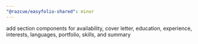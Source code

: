 ```yaml
---
"@razcue/easyfolio-shared": minor
---
```


add section components for availability, cover letter, education, experience, interests, languages, portfolio, skills, and summary
